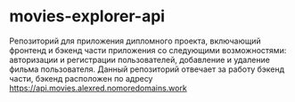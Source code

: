 # movies-explorer-api

Репозиторий для приложения дипломного проекта, включающий фронтенд и бэкенд части приложения
со следующими возможностями: авторизации и регистрации пользователей, добавление и удаление фильма пользователя. Данный репозиторий отвечает за работу бэкенд части, бэкенд расположен по адресу https://api.movies.alexred.nomoredomains.work
